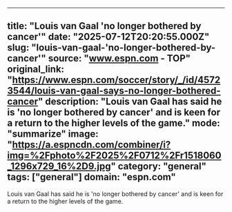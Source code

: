 ---
   title: "Louis van Gaal 'no longer bothered by cancer'"
   date: "2025-07-12T20:20:55.000Z"
   slug: "louis-van-gaal-'no-longer-bothered-by-cancer'"
   source: "www.espn.com - TOP"
   original_link: "https://www.espn.com/soccer/story/_/id/45723544/louis-van-gaal-says-no-longer-bothered-cancer"
   description: "Louis van Gaal has said he is 'no longer bothered by cancer' and is keen for a return to the higher levels of the game."
   mode: "summarize"
   image: "https://a.espncdn.com/combiner/i?img=%2Fphoto%2F2025%2F0712%2Fr1518060_1296x729_16%2D9.jpg"
   category: "general"
   tags: ["general"]
   domain: "espn.com"
  ---
  Louis van Gaal has said he is 'no longer bothered by cancer' and is keen for a return to the higher levels of the game.